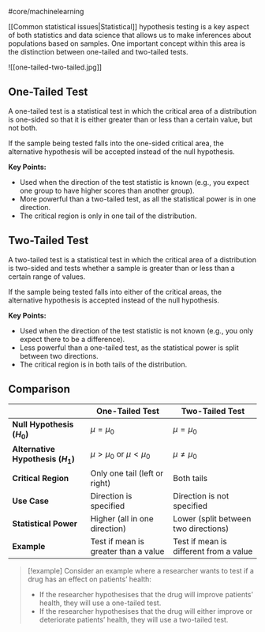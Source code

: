 #core/machinelearning

[[Common statistical issues|Statistical]] hypothesis testing is a key aspect of both statistics and data science that allows us to make inferences about populations based on samples. One important concept within this area is the distinction between one-tailed and two-tailed tests.

![[one-tailed-two-tailed.jpg]]

## One-Tailed Test

A one-tailed test is a statistical test in which the critical area of a distribution is one-sided so that it is either greater than or less than a certain value, but not both.

If the sample being tested falls into the one-sided critical area, the alternative hypothesis will be accepted instead of the null hypothesis.

**Key Points:**
- Used when the direction of the test statistic is known (e.g., you expect one group to have higher scores than another group).
- More powerful than a two-tailed test, as all the statistical power is in one direction.
- The critical region is only in one tail of the distribution.

## Two-Tailed Test

A two-tailed test is a statistical test in which the critical area of a distribution is two-sided and tests whether a sample is greater than or less than a certain range of values.

If the sample being tested falls into either of the critical areas, the alternative hypothesis is accepted instead of the null hypothesis.

**Key Points:**
- Used when the direction of the test statistic is not known (e.g., you only expect there to be a difference).
- Less powerful than a one-tailed test, as the statistical power is split between two directions.
- The critical region is in both tails of the distribution.

## Comparison

|                   | One-Tailed Test                 | Two-Tailed Test                  |
|-------------------|---------------------------------|----------------------------------|
| **Null Hypothesis ($H_0$)**  | $\mu = \mu_0$                      | $\mu = \mu_0$                      |
| **Alternative Hypothesis ($H_1$)** | $\mu > \mu_0$ or $\mu < \mu_0$         | $\mu \ne \mu_0$                       |
| **Critical Region**              | Only one tail (left or right)     | Both tails                          |
| **Use Case**           | Direction is specified              | Direction is not specified           |
| **Statistical Power**           | Higher (all in one direction)     | Lower (split between two directions) |
| **Example**               | Test if mean is greater than a value | Test if mean is different from a value |

> [!example]
> Consider an example where a researcher wants to test if a drug has an effect on patients’ health:
> - If the researcher hypothesises that the drug will improve patients’ health, they will use a one-tailed test.
> - If the researcher hypothesises that the drug will either improve or deteriorate patients’ health, they will use a two-tailed test.
